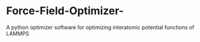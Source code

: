 # Force-Field-Optimizer-
A python optimizer software for optimizing interatomic potential functions of LAMMPS 

